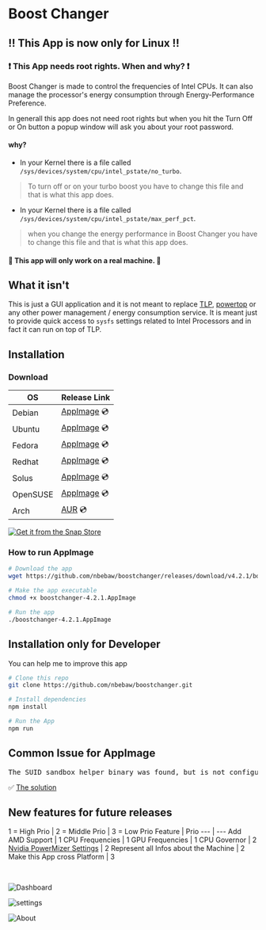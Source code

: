 # Boost Changer

## :bangbang: This App is now only for Linux :bangbang:

### :heavy_exclamation_mark: This App needs root rights. When and why? :heavy_exclamation_mark:

Boost Changer is made to control the frequencies of Intel CPUs. It can also manage the processor's energy consumption through Energy-Performance Preference.

In generall this app does not need root rights but when you hit the Turn Off or On button a popup window will ask you about your root password.

#### why?

- In your Kernel there is a file called <code>/sys/devices/system/cpu/intel_pstate/no_turbo</code>.
> To turn off or on your turbo boost you have to change this file and that is what this app does.<br>

- In your Kernel there is a file called <code>/sys/devices/system/cpu/intel_pstate/max_perf_pct</code>.
> when you change the energy performance in Boost Changer you have to change this file and that is what this app does.

#### :pushpin: This app will only work on a real machine. :pushpin:

## What it isn't
This is just a GUI application and it is not meant to replace 
[TLP](https://linrunner.de/en/tlp/tlp.html), [powertop](https://01.org/powertop) or 
any other power management / energy consumption service. It is meant just to 
provide quick access to ``sysfs`` settings related to Intel Processors and 
in fact it can run on top of TLP.

## Installation
### Download
  
  OS| Release Link |
--- | --- |
Debian | [AppImage](https://github.com/nbebaw/boostchanger/releases/download/v4.2.1/boostchanger-4.2.1.AppImage) :cd: | 
Ubuntu | [AppImage](https://github.com/nbebaw/boostchanger/releases/download/v4.2.1/boostchanger-4.2.1.AppImage) :cd: | 
Fedora | [AppImage](https://github.com/nbebaw/boostchanger/releases/download/v4.2.1/boostchanger-4.2.1.AppImage) :cd: | 
Redhat | [AppImage](https://github.com/nbebaw/boostchanger/releases/download/v4.2.1/boostchanger-4.2.1.AppImage) :cd: | 
Solus | [AppImage](https://github.com/nbebaw/boostchanger/releases/download/v4.2.1/boostchanger-4.2.1.AppImage) :cd: | 
OpenSUSE | [AppImage](https://github.com/nbebaw/boostchanger/releases/download/v4.2.1/boostchanger-4.2.1.AppImage) :cd: | 
Arch | [AUR](https://aur.archlinux.org/packages/boostchanger-git) :cd: | 

[![Get it from the Snap Store](https://snapcraft.io/static/images/badges/en/snap-store-black.svg)](https://snapcraft.io/boostchanger)
### How to run AppImage
```bash
# Download the app
wget https://github.com/nbebaw/boostchanger/releases/download/v4.2.1/boostchanger-4.2.1.AppImage

# Make the app executable 
chmod +x boostchanger-4.2.1.AppImage

# Run the app
./boostchanger-4.2.1.AppImage
```
## Installation only for Developer
You can help me to improve this app

```bash
# Clone this repo
git clone https://github.com/nbebaw/boostchanger.git

# Install dependencies
npm install

# Run the App
npm run
```

## Common Issue for AppImage
<pre>The SUID sandbox helper binary was found, but is not configured correctly. Rather than run without sandboxing ...</pre>
:white_check_mark: [The solution](https://github.com/nbebaw/boostchanger/issues/1)

## New features for future releases
1 = High Prio |  2 = Middle Prio |  3 = Low Prio
Feature | Prio
--- | ---
Add AMD Support | 1
CPU Frequencies | 1
GPU Frequencies | 1
CPU Governor | 2
[Nvidia PowerMizer Settings](https://www.nvidia.com/en-us/drivers/feature-powermizer/) | 2
Represent all Infos about the Machine | 2
Make this App cross Platform | 3


<br>

![Dashboard](https://user-images.githubusercontent.com/57049550/105500022-9483ab80-5cc2-11eb-88e1-260d326c0ba0.png)

![settings](https://user-images.githubusercontent.com/57049550/105500026-95b4d880-5cc2-11eb-96f9-0ab83e7ed054.png)

![About](https://user-images.githubusercontent.com/57049550/105500025-95b4d880-5cc2-11eb-9940-7f97a9344080.png)
